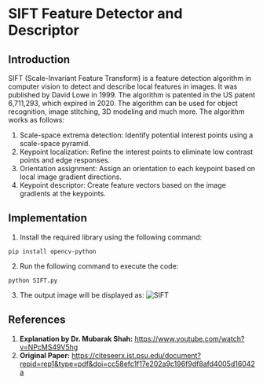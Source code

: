 # SIFT Feature Detector and Descriptor

## Introduction
SIFT (Scale-Invariant Feature Transform) is a feature detection algorithm in computer vision to detect and describe local features in images. It was published by David Lowe in 1999. The algorithm is patented in the US patent 6,711,293, which expired in 2020. The algorithm can be used for object recognition, image stitching, 3D modeling and much more. The algorithm works as follows:

1. Scale-space extrema detection: Identify potential interest points using a scale-space pyramid.
2. Keypoint localization: Refine the interest points to eliminate low contrast points and edge responses.
3. Orientation assignment: Assign an orientation to each keypoint based on local image gradient directions.
4. Keypoint descriptor: Create feature vectors based on the image gradients at the keypoints.

## Implementation

1. Install the required library using the following command:
```
pip install opencv-python
```
2. Run the following command to execute the code:
```
python SIFT.py
```
3. The output image will be displayed as:
![SIFT]('Output/SIFT.jpg')

## References
1. **Explanation by  Dr. Mubarak Shah:** https://www.youtube.com/watch?v=NPcMS49V5hg
2. **Original Paper:** https://citeseerx.ist.psu.edu/document?repid=rep1&type=pdf&doi=cc58efc1f17e202a9c196f9df8afd4005d16042a

